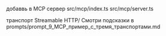 добаввь в MCP сервер
src/mcp/index.ts
src/mcp/server.ts

транспорт Streamable HTTP/
Смотри подсказки в prompts/prompt_9_MCP_пример_с_тремя_транспортами.md
